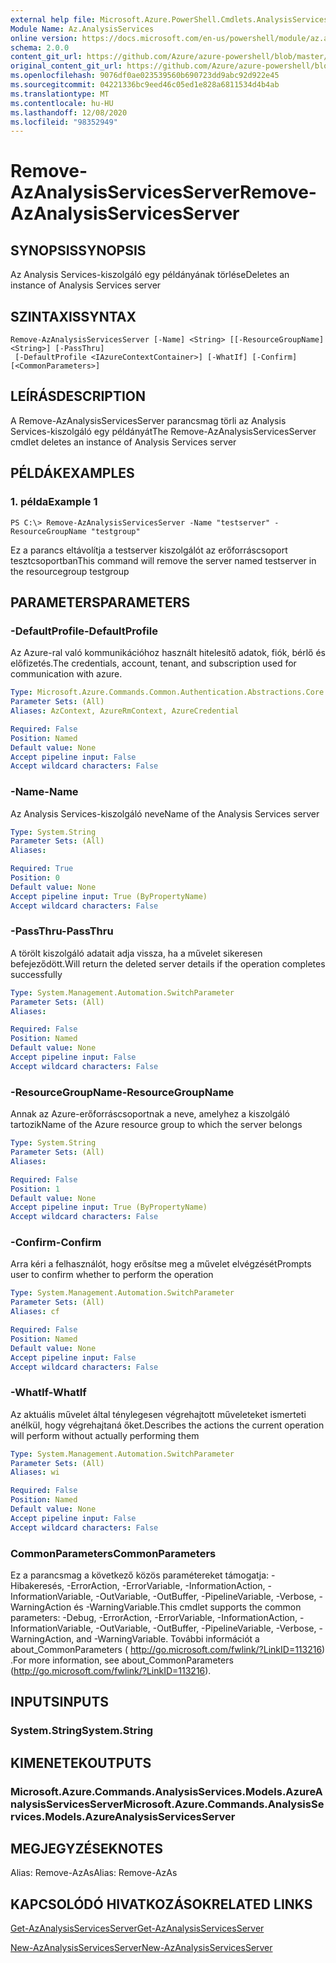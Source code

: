```yaml
---
external help file: Microsoft.Azure.PowerShell.Cmdlets.AnalysisServices.dll-Help.xml
Module Name: Az.AnalysisServices
online version: https://docs.microsoft.com/en-us/powershell/module/az.analysisservices/remove-azanalysisservicesserver
schema: 2.0.0
content_git_url: https://github.com/Azure/azure-powershell/blob/master/src/AnalysisServices/AnalysisServices/help/Remove-AzAnalysisServicesServer.md
original_content_git_url: https://github.com/Azure/azure-powershell/blob/master/src/AnalysisServices/AnalysisServices/help/Remove-AzAnalysisServicesServer.md
ms.openlocfilehash: 9076df0ae023539560b690723dd9abc92d922e45
ms.sourcegitcommit: 04221336bc9eed46c05ed1e828a6811534d4b4ab
ms.translationtype: MT
ms.contentlocale: hu-HU
ms.lasthandoff: 12/08/2020
ms.locfileid: "98352949"
---
```

# <span data-ttu-id="dbc9e-101">Remove-AzAnalysisServicesServer</span><span class="sxs-lookup"><span data-stu-id="dbc9e-101">Remove-AzAnalysisServicesServer</span></span>

## <span data-ttu-id="dbc9e-102">SYNOPSIS</span><span class="sxs-lookup"><span data-stu-id="dbc9e-102">SYNOPSIS</span></span>
<span data-ttu-id="dbc9e-103">Az Analysis Services-kiszolgáló egy példányának törlése</span><span class="sxs-lookup"><span data-stu-id="dbc9e-103">Deletes an instance of Analysis Services server</span></span>

## <span data-ttu-id="dbc9e-104">SZINTAXIS</span><span class="sxs-lookup"><span data-stu-id="dbc9e-104">SYNTAX</span></span>

```
Remove-AzAnalysisServicesServer [-Name] <String> [[-ResourceGroupName] <String>] [-PassThru]
 [-DefaultProfile <IAzureContextContainer>] [-WhatIf] [-Confirm] [<CommonParameters>]
```

## <span data-ttu-id="dbc9e-105">LEÍRÁS</span><span class="sxs-lookup"><span data-stu-id="dbc9e-105">DESCRIPTION</span></span>
<span data-ttu-id="dbc9e-106">A Remove-AzAnalysisServicesServer parancsmag törli az Analysis Services-kiszolgáló egy példányát</span><span class="sxs-lookup"><span data-stu-id="dbc9e-106">The Remove-AzAnalysisServicesServer cmdlet  deletes an instance of Analysis Services server</span></span>

## <span data-ttu-id="dbc9e-107">PÉLDÁK</span><span class="sxs-lookup"><span data-stu-id="dbc9e-107">EXAMPLES</span></span>

### <span data-ttu-id="dbc9e-108">1. példa</span><span class="sxs-lookup"><span data-stu-id="dbc9e-108">Example 1</span></span>
```
PS C:\> Remove-AzAnalysisServicesServer -Name "testserver" -ResourceGroupName "testgroup"
```

<span data-ttu-id="dbc9e-109">Ez a parancs eltávolítja a testserver kiszolgálót az erőforráscsoport tesztcsoportban</span><span class="sxs-lookup"><span data-stu-id="dbc9e-109">This command will remove the server named testserver in the resourcegroup testgroup</span></span>

## <span data-ttu-id="dbc9e-110">PARAMETERS</span><span class="sxs-lookup"><span data-stu-id="dbc9e-110">PARAMETERS</span></span>

### <span data-ttu-id="dbc9e-111">-DefaultProfile</span><span class="sxs-lookup"><span data-stu-id="dbc9e-111">-DefaultProfile</span></span>
<span data-ttu-id="dbc9e-112">Az Azure-ral való kommunikációhoz használt hitelesítő adatok, fiók, bérlő és előfizetés.</span><span class="sxs-lookup"><span data-stu-id="dbc9e-112">The credentials, account, tenant, and subscription used for communication with azure.</span></span>

```yaml
Type: Microsoft.Azure.Commands.Common.Authentication.Abstractions.Core.IAzureContextContainer
Parameter Sets: (All)
Aliases: AzContext, AzureRmContext, AzureCredential

Required: False
Position: Named
Default value: None
Accept pipeline input: False
Accept wildcard characters: False
```

### <span data-ttu-id="dbc9e-113">-Name</span><span class="sxs-lookup"><span data-stu-id="dbc9e-113">-Name</span></span>
<span data-ttu-id="dbc9e-114">Az Analysis Services-kiszolgáló neve</span><span class="sxs-lookup"><span data-stu-id="dbc9e-114">Name of the Analysis Services server</span></span>

```yaml
Type: System.String
Parameter Sets: (All)
Aliases:

Required: True
Position: 0
Default value: None
Accept pipeline input: True (ByPropertyName)
Accept wildcard characters: False
```

### <span data-ttu-id="dbc9e-115">-PassThru</span><span class="sxs-lookup"><span data-stu-id="dbc9e-115">-PassThru</span></span>
<span data-ttu-id="dbc9e-116">A törölt kiszolgáló adatait adja vissza, ha a művelet sikeresen befejeződött.</span><span class="sxs-lookup"><span data-stu-id="dbc9e-116">Will return the deleted server details if the operation completes successfully</span></span>

```yaml
Type: System.Management.Automation.SwitchParameter
Parameter Sets: (All)
Aliases:

Required: False
Position: Named
Default value: None
Accept pipeline input: False
Accept wildcard characters: False
```

### <span data-ttu-id="dbc9e-117">-ResourceGroupName</span><span class="sxs-lookup"><span data-stu-id="dbc9e-117">-ResourceGroupName</span></span>
<span data-ttu-id="dbc9e-118">Annak az Azure-erőforráscsoportnak a neve, amelyhez a kiszolgáló tartozik</span><span class="sxs-lookup"><span data-stu-id="dbc9e-118">Name of the Azure resource group to which the server belongs</span></span>

```yaml
Type: System.String
Parameter Sets: (All)
Aliases:

Required: False
Position: 1
Default value: None
Accept pipeline input: True (ByPropertyName)
Accept wildcard characters: False
```

### <span data-ttu-id="dbc9e-119">-Confirm</span><span class="sxs-lookup"><span data-stu-id="dbc9e-119">-Confirm</span></span>
<span data-ttu-id="dbc9e-120">Arra kéri a felhasználót, hogy erősítse meg a művelet elvégzését</span><span class="sxs-lookup"><span data-stu-id="dbc9e-120">Prompts user to confirm whether to perform the operation</span></span>

```yaml
Type: System.Management.Automation.SwitchParameter
Parameter Sets: (All)
Aliases: cf

Required: False
Position: Named
Default value: None
Accept pipeline input: False
Accept wildcard characters: False
```

### <span data-ttu-id="dbc9e-121">-WhatIf</span><span class="sxs-lookup"><span data-stu-id="dbc9e-121">-WhatIf</span></span>
<span data-ttu-id="dbc9e-122">Az aktuális művelet által ténylegesen végrehajtott műveleteket ismerteti anélkül, hogy végrehajtaná őket.</span><span class="sxs-lookup"><span data-stu-id="dbc9e-122">Describes the actions the current operation will perform without actually performing them</span></span>

```yaml
Type: System.Management.Automation.SwitchParameter
Parameter Sets: (All)
Aliases: wi

Required: False
Position: Named
Default value: None
Accept pipeline input: False
Accept wildcard characters: False
```

### <span data-ttu-id="dbc9e-123">CommonParameters</span><span class="sxs-lookup"><span data-stu-id="dbc9e-123">CommonParameters</span></span>
<span data-ttu-id="dbc9e-124">Ez a parancsmag a következő közös paramétereket támogatja: -Hibakeresés, -ErrorAction, -ErrorVariable, -InformationAction, -InformationVariable, -OutVariable, -OutBuffer, -PipelineVariable, -Verbose, -WarningAction és -WarningVariable.</span><span class="sxs-lookup"><span data-stu-id="dbc9e-124">This cmdlet supports the common parameters: -Debug, -ErrorAction, -ErrorVariable, -InformationAction, -InformationVariable, -OutVariable, -OutBuffer, -PipelineVariable, -Verbose, -WarningAction, and -WarningVariable.</span></span> <span data-ttu-id="dbc9e-125">További információt a about_CommonParameters ( http://go.microsoft.com/fwlink/?LinkID=113216) .</span><span class="sxs-lookup"><span data-stu-id="dbc9e-125">For more information, see about_CommonParameters (http://go.microsoft.com/fwlink/?LinkID=113216).</span></span>

## <span data-ttu-id="dbc9e-126">INPUTS</span><span class="sxs-lookup"><span data-stu-id="dbc9e-126">INPUTS</span></span>

### <span data-ttu-id="dbc9e-127">System.String</span><span class="sxs-lookup"><span data-stu-id="dbc9e-127">System.String</span></span>

## <span data-ttu-id="dbc9e-128">KIMENETEK</span><span class="sxs-lookup"><span data-stu-id="dbc9e-128">OUTPUTS</span></span>

### <span data-ttu-id="dbc9e-129">Microsoft.Azure.Commands.AnalysisServices.Models.AzureAnalysisServicesServer</span><span class="sxs-lookup"><span data-stu-id="dbc9e-129">Microsoft.Azure.Commands.AnalysisServices.Models.AzureAnalysisServicesServer</span></span>

## <span data-ttu-id="dbc9e-130">MEGJEGYZÉSEK</span><span class="sxs-lookup"><span data-stu-id="dbc9e-130">NOTES</span></span>
<span data-ttu-id="dbc9e-131">Alias: Remove-AzAs</span><span class="sxs-lookup"><span data-stu-id="dbc9e-131">Alias: Remove-AzAs</span></span>

## <span data-ttu-id="dbc9e-132">KAPCSOLÓDÓ HIVATKOZÁSOK</span><span class="sxs-lookup"><span data-stu-id="dbc9e-132">RELATED LINKS</span></span>

[<span data-ttu-id="dbc9e-133">Get-AzAnalysisServicesServer</span><span class="sxs-lookup"><span data-stu-id="dbc9e-133">Get-AzAnalysisServicesServer</span></span>](./Get-AzAnalysisServicesServer.md)

[<span data-ttu-id="dbc9e-134">New-AzAnalysisServicesServer</span><span class="sxs-lookup"><span data-stu-id="dbc9e-134">New-AzAnalysisServicesServer</span></span>](./New-AzAnalysisServicesServer.md)

